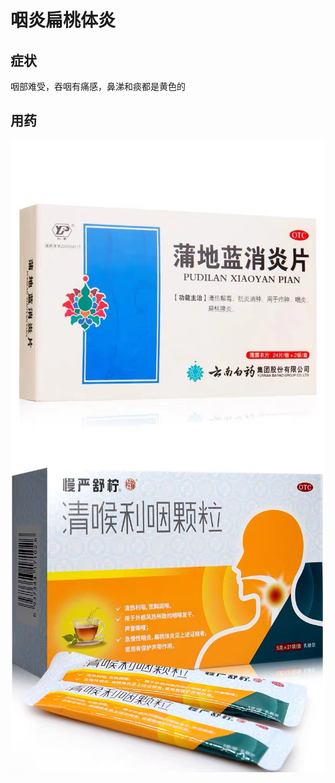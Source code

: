 # 咽炎扁桃体炎

## 症状

咽部难受，吞咽有痛感，鼻涕和痰都是黄色的

## 用药

![蒲地蓝消炎片](./images/WechatIMG9.jpeg)
![清喉利咽颗粒](./images/WechatIMG8.jpeg)
